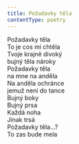 ```yaml
---
title: Požadavky těla
contentType: poetry
---
```


<section>

Požadavky těla  
To je cos mi chtěla  
Tvoje krajně divoký  
bujný těla nároky  
Požadavky těla  
na mne na anděla  
Na anděla ochránce  
jemuž není do tance  
Bujný boky  
Bujný prsa  
Každá noha  
Jinak trsá  
Požadavky těla…?  
To zas bude mela

</section>
